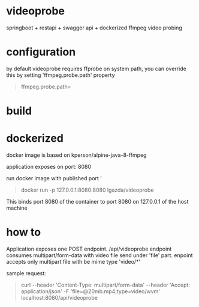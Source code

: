 # videoprobe
springboot + restapi + swagger api + dockerized ffmpeg video probing

# configuration

by default videoprobe requires ffprobe on system path, you can override this by setting 'ffmpeg.probe.path' property
> ffmpeg.probe.path=
>

# build 

# dockerized
 docker image is based on kperson/alpine-java-8-ffmpeg
 
 application exposes on port: 8080
 
 run docker image with published port '
 > docker run -p 127.0.0.1:8080:8080 lgazda/videoprobe
 
 This binds port 8080 of the container to port 8080 on 127.0.0.1 of the host machine
 
 # how to
  Application exposes one POST endpoint. 
    /api/videoprobe
  endpoint consumes multipart/form-data with video file send under 'file' part. 
  enpoint accepts only multipart file with be mime type 'video/*'
  
  sample request:
 > curl --header 'Content-Type: multipart/form-data' --header 'Accept: application/json' -F 'file=@20mb.mp4;type=video/wvm' localhost:8080/api/videoprobe
 
